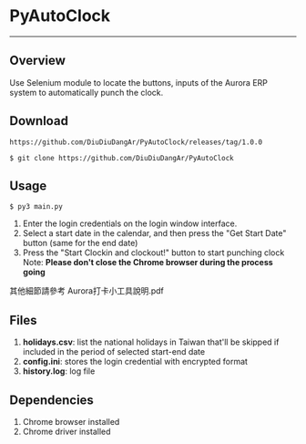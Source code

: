 # PyAutoClock
---
## Overview
Use Selenium module to  locate the buttons, inputs of the Aurora ERP system to automatically punch the clock.

## Download
    https://github.com/DiuDiuDangAr/PyAutoClock/releases/tag/1.0.0

    $ git clone https://github.com/DiuDiuDangAr/PyAutoClock

## Usage
    $ py3 main.py
1. Enter the login credentials on the login window interface.
2. Select a start date in the calendar, and then press the "Get Start Date" button (same for the end date)
3. Press the "Start Clockin and clockout!" button to start punching clock
Note: **Please don't close the Chrome browser during the process going**

其他細節請參考 Aurora打卡小工具說明.pdf

## Files
1. **holidays.csv**: list the national holidays in Taiwan that'll be skipped if included in the period of selected start-end date
2. **config.ini**: stores the login credential with encrypted format
3. **history.log**: log file

## Dependencies
1. Chrome browser installed
2. Chrome driver installed
